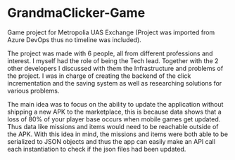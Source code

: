 # GrandmaClicker-Game
Game project for Metropolia UAS Exchange (Project was imported from Azure DevOps thus no timeline was included).

The project was made with 6 people, all from different professions and interest. I myself had the role of being the Tech lead.
Together with the 2 other developers I discussed with them the Infrastructure and problems of the project. 
I was in charge of creating the backend of the click incrementation and the saving system as well as researching solutions for various problems.

The main idea was to focus on the ability to update the application without shipping a new APK to the marketplace, this is because data shows
that a loss of 80% of your player base occurs when mobile games get updated. Thus data like missions and items would need to be reachable outside of the APK.
With this idea in mind, the missions and items were both able to be serialized to JSON objects and thus the app can easily make an API call each instantiation to check if the json files had been updated.
